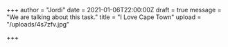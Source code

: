 +++
author = "Jordi"
date = 2021-01-06T22:00:00Z
draft = true
message = "We are talking about this task."
title = "I Love Cape Town"
upload = "/uploads/4s7zfv.jpg"

+++

